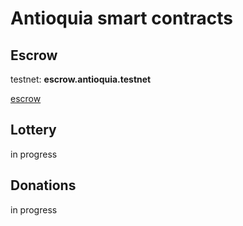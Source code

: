 # Antioquia smart contracts

## Escrow

testnet: **escrow.antioquia.testnet**

[escrow](escrow/README.md)



## Lottery
in progress

## Donations
in progress
